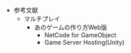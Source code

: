 - 参考文献
    - マルチプレイ
        - あのゲームの作り方Web版
            - NetCode for GameObject
            - Game Server Hosting(Unity)